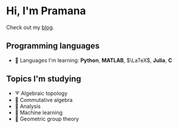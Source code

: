 # Hi, I'm Pramana

Check out my [blog](https://pr4-kp.github.io/). 

## Programming languages
- 📝 Languages I'm learning: **Python**, **MATLAB**, $\LaTeX$, **Julia**, **C**

## Topics I'm studying

- ➰ Algebraic topology
- 🔄 Commutative algebra
- 📶 Analysis
- 🧠 Machine learning
- 💫 Geometric group theory

<!---
PramanaSaldin/PramanaSaldin is a ✨ special ✨ repository because its `README.md` (this file) appears on your GitHub profile.
You can click the Preview link to take a look at your changes.
--->
